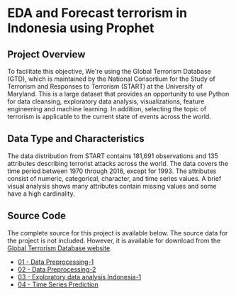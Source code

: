 # EDA and Forecast terrorism in Indonesia using Prophet

## Project Overview
To facilitate this objective, We're using the Global Terrorism Database (GTD), which is maintained by the National Consortium for the Study of Terrorism and Responses to Terrorism (START) at the University of Maryland.  This is a large dataset that provides an opportunity to use Python for data cleansing, exploratory data analysis, visualizations, feature engineering and machine learning.  In addition, selecting the topic of terrorism is applicable to the current state of events across the world.


## Data Type and Characteristics
The data distribution from START contains 181,691 observations and 135 attributes describing terrorist attacks across the world.  The data covers the time period between 1970 through 2016, except for 1993.  The attributes consist of numeric, categorical, character, and time series values.  A brief visual analysis shows many attributes contain missing values and some have a high cardinality.


## Source Code
The complete source for this project is available below.  The source data for the project is not included.  However, it is available for download from the [Global Terrorism Database website](http://www.start.umd.edu/gtd/).

* [01 - Data Preprocessing-1](01-Data-Preprocessing-1.ipynb)
* [02 - Data Preprocessing-2](02-Data-Preprocessing-2.ipynb)
* [03 - Exploratory data analysis Indonesia-1](https://medium.com/@andrepradika/03-exploratory-data-analysis-indonesia-1-d8c7071cd3cf)
* [04 - Time Series Prediction](04-Time-series-prediction.ipynb)
